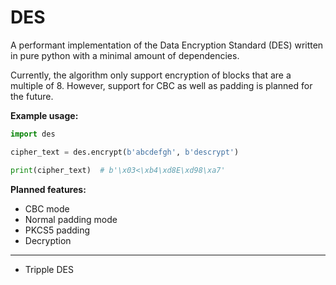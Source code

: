 # DES
A performant implementation of the Data Encryption Standard (DES) written in
pure python with a minimal amount of dependencies. 

Currently, the algorithm only support encryption of blocks that are a multiple of 8. 
However, support for CBC as well as padding is planned for the future.

__Example usage:__

```python
import des

cipher_text = des.encrypt(b'abcdefgh', b'descrypt')

print(cipher_text)  # b'\x03<\xb4\xd8E\xd98\xa7'
```

__Planned features:__

 - CBC mode
 - Normal padding mode
 - PKCS5 padding
 - Decryption
---
 - Tripple DES
